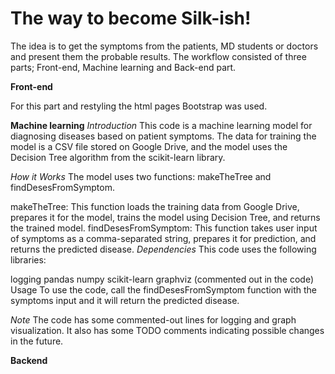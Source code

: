 # The way to become Silk-ish!


The idea is to get the symptoms from the patients, MD students or doctors and present them the probable results. The workflow consisted of three parts; Front-end, Machine learning and Back-end part.



**Front-end**


For this part and restyling the html pages Bootstrap was used.




**Machine learning**
*Introduction*
This code is a machine learning model for diagnosing diseases based on patient symptoms. The data for training the model is a CSV file stored on Google Drive, and the model uses the Decision Tree algorithm from the scikit-learn library.

*How it Works*
The model uses two functions: makeTheTree and findDesesFromSymptom.

makeTheTree: This function loads the training data from Google Drive, prepares it for the model, trains the model using Decision Tree, and returns the trained model.
findDesesFromSymptom: This function takes user input of symptoms as a comma-separated string, prepares it for prediction, and returns the predicted disease.
*Dependencies*
This code uses the following libraries:

logging
pandas
numpy
scikit-learn
graphviz (commented out in the code)
Usage
To use the code, call the findDesesFromSymptom function with the symptoms input and it will return the predicted disease.

*Note*
The code has some commented-out lines for logging and graph visualization. It also has some TODO comments indicating possible changes in the future.


**Backend**


